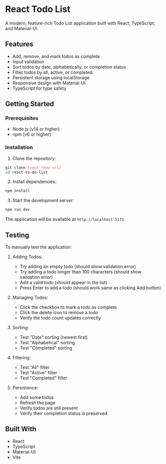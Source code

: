 # React Todo List

A modern, feature-rich Todo List application built with React, TypeScript, and Material-UI.

## Features

- Add, remove, and mark todos as complete
- Input validation
- Sort todos by date, alphabetically, or completion status
- Filter todos by all, active, or completed
- Persistent storage using localStorage
- Responsive design with Material-UI
- TypeScript for type safety

## Getting Started

### Prerequisites

- Node.js (v14 or higher)
- npm (v6 or higher)

### Installation

1. Clone the repository:
```bash
git clone [your-repo-url]
cd react-to-do-list
```

2. Install dependencies:
```bash
npm install
```

3. Start the development server:
```bash
npm run dev
```

The application will be available at `http://localhost:5173`

## Testing

To manually test the application:

1. Adding Todos:
   - Try adding an empty todo (should show validation error)
   - Try adding a todo longer than 100 characters (should show validation error)
   - Add a valid todo (should appear in the list)
   - Press Enter to add a todo (should work same as clicking Add button)

2. Managing Todos:
   - Click the checkbox to mark a todo as complete
   - Click the delete icon to remove a todo
   - Verify the todo count updates correctly

3. Sorting:
   - Test "Date" sorting (newest first)
   - Test "Alphabetical" sorting
   - Test "Completed" sorting

4. Filtering:
   - Test "All" filter
   - Test "Active" filter
   - Test "Completed" filter

5. Persistence:
   - Add some todos
   - Refresh the page
   - Verify todos are still present
   - Verify their completion status is preserved

## Built With

- React
- TypeScript
- Material-UI
- Vite
